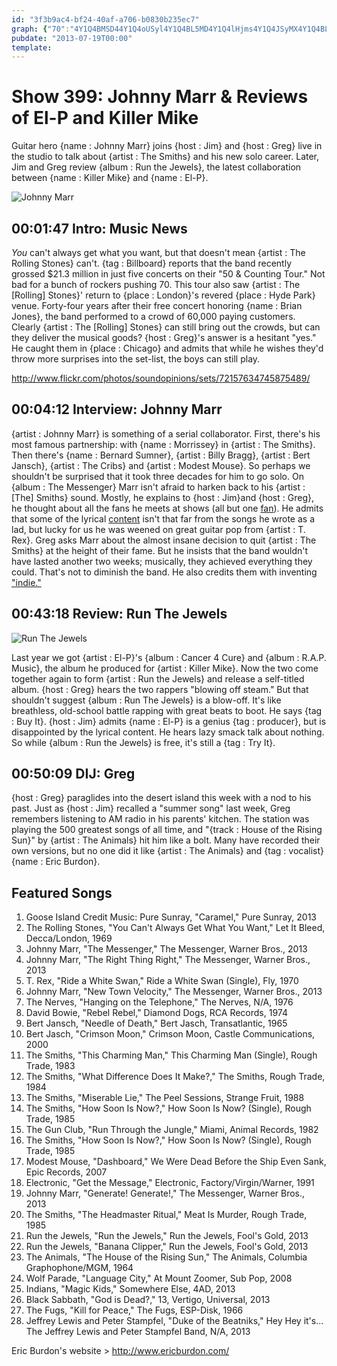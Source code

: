 ```yaml
---
id: "3f3b9ac4-bf24-40af-a706-b0830b235ec7"
graph: {"70":"4Y1Q4BMSD44Y1Q4oUSyl4Y1Q4BL5MD4Y1Q4lHjms4Y1Q4JSyMX4Y1Q4BL8Od","206":"BHvXPJHeEiJHeEidkIYDXpoumdkIYDXpoumdhnxe97qipXpoum","2Z":"MOJ5zR43oZ9N6frR43oZR43oZrws5FK0laorws5FBHm1GMOJ5z","2BL":"BHm1GYSVFGL1JoSYSVFGBFHiGL1JoSBFHiGCH2Vi"}
pubdate: "2013-07-19T00:00"
template: 
---
```






# Show 399: Johnny Marr & Reviews of El-P and Killer Mike

Guitar hero {name : Johnny Marr} joins {host : Jim} and {host : Greg} live in the studio to talk about {artist : The Smiths} and his new solo career. Later, Jim and Greg review {album : Run the Jewels}, the latest collaboration between {name : Killer Mike} and {name : El-P}.

![Johnny Marr](https://static.soundopinions.org/images/2013/johnnymarr2.jpg)



## 00:01:47 Intro: Music News

*You* can't always get what you want, but that doesn't mean {artist : The Rolling Stones} can't. {tag : Billboard} reports that the band recently grossed $21.3 million in just five concerts on their "50 & Counting Tour." Not bad for a bunch of rockers pushing 70. This tour also saw {artist : The [Rolling] Stones}' return to {place : London}'s revered {place : Hyde Park} venue. Forty-four years after their free concert honoring {name : Brian Jones}, the band performed to a crowd of 60,000 paying customers. Clearly {artist : The [Rolling] Stones} can still bring out the crowds, but can they deliver the musical goods? {host : Greg}'s answer is a hesitant "yes." He caught them in {place : Chicago} and admits that while he wishes they'd throw more surprises into the set-list, the boys can still play.

http://www.flickr.com/photos/soundopinions/sets/72157634745875489/



## 00:04:12 Interview: Johnny Marr

{artist : Johnny Marr} is something of a serial collaborator. First, there's his most famous partnership: with {name : Morrissey} in {artist : The Smiths}. Then there's {name : Bernard Sumner}, {artist : Billy Bragg}, {artist : Bert Jansch}, {artist : The Cribs} and {artist : Modest Mouse}. So perhaps we shouldn't be surprised that it took three decades for him to go solo. On {album : The Messenger} Marr isn't afraid to harken back to his {artist : [The] Smiths} sound. Mostly, he explains to {host : Jim}and {host : Greg}, he thought about all the fans he meets at shows (all but one [fan](http://www.nme.com/news/the-smiths/70703)). He admits that some of the lyrical [content](http://www.lyricsty.com/johnny-marr-new-town-velocity-lyrics.html) isn't that far from the songs he wrote as a lad, but lucky for us he was weened on great guitar pop from {artist : T. Rex}. Greg asks Marr about the almost insane decision to quit {artist : The Smiths} at the height of their fame. But he insists that the band wouldn't have lasted another two weeks; musically, they achieved everything they could. That's not to diminish the band. He also credits them with inventing ["indie."](http://www.guardian.co.uk/music/2013/jan/11/johnny-marr-smiths-morrissey-politics-pop)



## 00:43:18 Review: Run The Jewels

![Run The Jewels](https://static.soundopinions.org/assets/399/2060.jpg)

Last year we got {artist : El-P}'s {album : Cancer 4 Cure} and {album : R.A.P. Music}, the album he produced for {artist : Killer Mike}. Now the two come together again to form {artist : Run the Jewels} and release a self-titled album. {host : Greg} hears the two rappers "blowing off steam." But that shouldn't suggest {album : Run The Jewels} is a blow-off. It's like breathless, old-school battle rapping with great beats to boot. He says {tag : Buy It}. {host : Jim} admits {name : El-P} is a genius {tag : producer}, but is disappointed by the lyrical content. He hears lazy smack talk about nothing. So while {album : Run the Jewels} is free, it's still a {tag : Try It}.



## 00:50:09 DIJ: Greg

{host : Greg} paraglides into the desert island this week with a nod to his past. Just as {host : Jim} recalled a "summer song" last week, Greg remembers listening to AM radio in his parents' kitchen. The station was playing the 500 greatest songs of all time, and "{track : House of the Rising Sun}" by {artist : The Animals} hit him like a bolt. Many have recorded their own versions, but no one did it like {artist : The Animals} and {tag : vocalist}  {name : Eric Burdon}.



## Featured Songs

1. Goose Island Credit Music: Pure Sunray, "Caramel," Pure Sunray, 2013
2. The Rolling Stones, "You Can't Always Get What You Want," Let It Bleed, Decca/London, 1969
3. Johnny Marr, "The Messenger," The Messenger, Warner Bros., 2013
4. Johnny Marr, "The Right Thing Right," The Messenger, Warner Bros., 2013
5. T. Rex, "Ride a White Swan," Ride a White Swan (Single), Fly, 1970
6. Johnny Marr, "New Town Velocity," The Messenger, Warner Bros., 2013
7. The Nerves, "Hanging on the Telephone," The Nerves, N/A, 1976
8. David Bowie, "Rebel Rebel," Diamond Dogs, RCA Records, 1974
9. Bert Jansch, "Needle of Death," Bert Jasch, Transatlantic, 1965
10. Bert Jasch, "Crimson Moon," Crimson Moon, Castle Communications, 2000
11. The Smiths, "This Charming Man," This Charming Man (Single), Rough Trade, 1983
12. The Smiths, "What Difference Does It Make?," The Smiths, Rough Trade, 1984
13. The Smiths, "Miserable Lie," The Peel Sessions, Strange Fruit, 1988
14. The Smiths, "How Soon Is Now?," How Soon Is Now? (Single), Rough Trade, 1985
15. The Gun Club, "Run Through the Jungle," Miami, Animal Records, 1982
16. The Smiths, "How Soon Is Now?," How Soon Is Now? (Single), Rough Trade, 1985
17. Modest Mouse, "Dashboard," We Were Dead Before the Ship Even Sank, Epic Records, 2007
18. Electronic, "Get the Message," Electronic, Factory/Virgin/Warner, 1991
19. Johnny Marr, "Generate! Generate!," The Messenger, Warner Bros., 2013
20. The Smiths, "The Headmaster Ritual," Meat Is Murder, Rough Trade, 1985
21. Run the Jewels, "Run the Jewels," Run the Jewels, Fool's Gold, 2013
22. Run the Jewels, "Banana Clipper," Run the Jewels, Fool's Gold, 2013
23. The Animals, "The House of the Rising Sun," The Animals, Columbia Graphophone/MGM, 1964
24. Wolf Parade, "Language City," At Mount Zoomer, Sub Pop, 2008
25. Indians, "Magic Kids," Somewhere Else, 4AD, 2013
26. Black Sabbath, "God is Dead?," 13, Vertigo, Universal, 2013
27. The Fugs, "Kill for Peace," The Fugs, ESP-Disk, 1966
28. Jeffrey Lewis and Peter Stampfel, "Duke of the Beatniks," Hey Hey it's... The Jeffrey Lewis and Peter Stampfel Band, N/A, 2013

Eric Burdon's website > http://www.ericburdon.com/